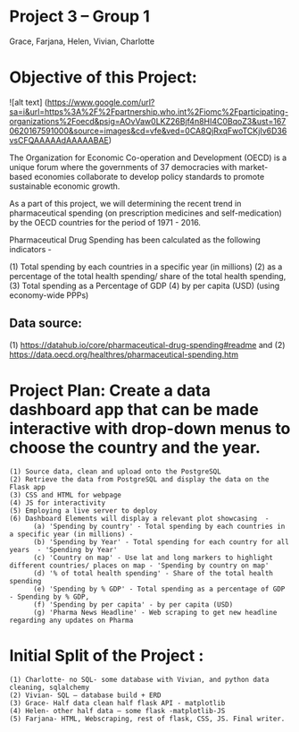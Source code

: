 # Project 3 – Group 1 
Grace, Farjana, Helen, Vivian, Charlotte

# Objective of this Project:
![alt text] (https://www.google.com/url?sa=i&url=https%3A%2F%2Fpartnership.who.int%2Fiomc%2Fparticipating-organizations%2Foecd&psig=AOvVaw0LKZ26Bjf4n8HI4C0BqoZ3&ust=1670620167591000&source=images&cd=vfe&ved=0CA8QjRxqFwoTCKjIv6D36vsCFQAAAAAdAAAAABAE)

The Organization for Economic Co-operation and Development (OECD) is a unique forum where the governments of 37 democracies with market-based economies collaborate to develop policy standards to promote sustainable economic growth. 

As a part of this project, we will determining the recent trend in pharmaceutical spending (on prescription medicines and self-medication) by the OECD countries for the period of 1971 - 2016. 

Pharmaceutical Drug Spending has been calculated as the following indicators -  

  (1) Total spending by each countries in a specific year (in millions)
  (2) as a percentage of the total health spending/ share of the total health spending, 
  (3) Total spending as a Percentage of GDP
  (4) by per capita (USD) (using economy-wide PPPs)
  
## Data source: 
(1) https://datahub.io/core/pharmaceutical-drug-spending#readme and 
(2) https://data.oecd.org/healthres/pharmaceutical-spending.htm

  
# Project Plan: Create a data dashboard app that can be made interactive with drop-down menus to choose the country and the year.
    (1) Source data, clean and upload onto the PostgreSQL
    (2) Retrieve the data from PostgreSQL and display the data on the Flask app
    (3) CSS and HTML for webpage
    (4) JS for interactivity 
    (5) Employing a live server to deploy
    (6) Dashboard Elements will display a relevant plot showcasing  -
          (a) 'Spending by country' - Total spending by each countries in a specific year (in millions) - 
          (b) 'Spending by Year' - Total spending for each country for all years  - 'Spending by Year'
          (c) 'Country on map' - Use lat and long markers to highlight different countries/ places on map - 'Spending by country on map'
          (d) '% of total health spending' - Share of the total health spending
          (e) 'Spending by % GDP' - Total spending as a percentage of GDP - Spending by % GDP,
          (f) 'Spending by per capita' - by per capita (USD) 
          (g) 'Pharma News Headline' - Web scraping to get new headline regarding any updates on Pharma
    
# Initial Split of the Project :
    (1) Charlotte- no SQL- some database with Vivian, and python data cleaning, sqlalchemy 
    (2) Vivian- SQL – database build + ERD 
    (3) Grace- Half data clean half flask API - matplotlib
    (4) Helen- other half data – some flask -matplotlib-JS
    (5) Farjana- HTML, Webscraping, rest of flask, CSS, JS. Final writer. 
